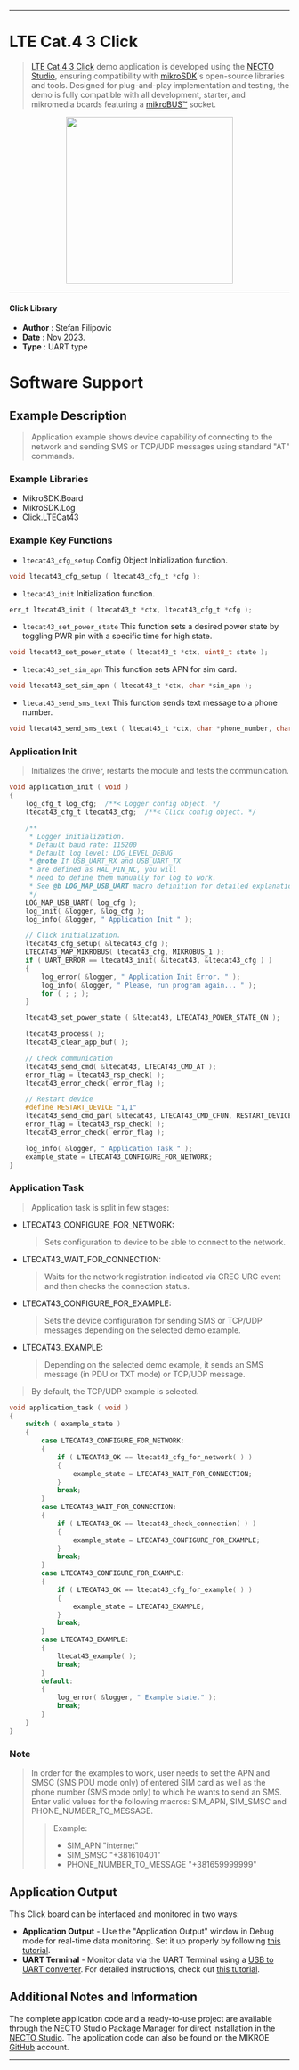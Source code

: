 
---
# LTE Cat.4 3 Click

> [LTE Cat.4 3 Click](https://www.mikroe.com/?pid_product=MIKROE-5991) demo application is developed using
the [NECTO Studio](https://www.mikroe.com/necto), ensuring compatibility with [mikroSDK](https://www.mikroe.com/mikrosdk)'s
open-source libraries and tools. Designed for plug-and-play implementation and testing, the demo is fully compatible with
all development, starter, and mikromedia boards featuring a [mikroBUS&trade;](https://www.mikroe.com/mikrobus) socket.

<p align="center">
  <img src="https://www.mikroe.com/?pid_product=MIKROE-5991&image=1" height=300px>
</p>

---

#### Click Library

- **Author**        : Stefan Filipovic
- **Date**          : Nov 2023.
- **Type**          : UART type

# Software Support

## Example Description

> Application example shows device capability of connecting to the network and sending SMS or TCP/UDP messages using standard "AT" commands.

### Example Libraries

- MikroSDK.Board
- MikroSDK.Log
- Click.LTECat43

### Example Key Functions

- `ltecat43_cfg_setup` Config Object Initialization function.
```c
void ltecat43_cfg_setup ( ltecat43_cfg_t *cfg );
```

- `ltecat43_init` Initialization function.
```c
err_t ltecat43_init ( ltecat43_t *ctx, ltecat43_cfg_t *cfg );
```

- `ltecat43_set_power_state` This function sets a desired power state by toggling PWR pin with a specific time for high state.
```c
void ltecat43_set_power_state ( ltecat43_t *ctx, uint8_t state );
```

- `ltecat43_set_sim_apn` This function sets APN for sim card.
```c
void ltecat43_set_sim_apn ( ltecat43_t *ctx, char *sim_apn );
```

- `ltecat43_send_sms_text` This function sends text message to a phone number.
```c
void ltecat43_send_sms_text ( ltecat43_t *ctx, char *phone_number, char *sms_text );
```

### Application Init

> Initializes the driver, restarts the module and tests the communication.

```c
void application_init ( void )
{
    log_cfg_t log_cfg;  /**< Logger config object. */
    ltecat43_cfg_t ltecat43_cfg;  /**< Click config object. */

    /**
     * Logger initialization.
     * Default baud rate: 115200
     * Default log level: LOG_LEVEL_DEBUG
     * @note If USB_UART_RX and USB_UART_TX
     * are defined as HAL_PIN_NC, you will
     * need to define them manually for log to work.
     * See @b LOG_MAP_USB_UART macro definition for detailed explanation.
     */
    LOG_MAP_USB_UART( log_cfg );
    log_init( &logger, &log_cfg );
    log_info( &logger, " Application Init " );

    // Click initialization.
    ltecat43_cfg_setup( &ltecat43_cfg );
    LTECAT43_MAP_MIKROBUS( ltecat43_cfg, MIKROBUS_1 );
    if ( UART_ERROR == ltecat43_init( &ltecat43, &ltecat43_cfg ) )
    {
        log_error( &logger, " Application Init Error. " );
        log_info( &logger, " Please, run program again... " );
        for ( ; ; );
    }

    ltecat43_set_power_state ( &ltecat43, LTECAT43_POWER_STATE_ON );

    ltecat43_process( );
    ltecat43_clear_app_buf( );

    // Check communication
    ltecat43_send_cmd( &ltecat43, LTECAT43_CMD_AT );
    error_flag = ltecat43_rsp_check( );
    ltecat43_error_check( error_flag );

    // Restart device
    #define RESTART_DEVICE "1,1"
    ltecat43_send_cmd_par( &ltecat43, LTECAT43_CMD_CFUN, RESTART_DEVICE );
    error_flag = ltecat43_rsp_check( );
    ltecat43_error_check( error_flag );

    log_info( &logger, " Application Task " );
    example_state = LTECAT43_CONFIGURE_FOR_NETWORK;
}
```

### Application Task

> Application task is split in few stages:
 - LTECAT43_CONFIGURE_FOR_NETWORK: 
   > Sets configuration to device to be able to connect to the network.
 - LTECAT43_WAIT_FOR_CONNECTION: 
   > Waits for the network registration indicated via CREG URC event and then checks the connection status.
 - LTECAT43_CONFIGURE_FOR_EXAMPLE:
   > Sets the device configuration for sending SMS or TCP/UDP messages depending on the selected demo example.
 - LTECAT43_EXAMPLE:
   > Depending on the selected demo example, it sends an SMS message (in PDU or TXT mode) or TCP/UDP message.
> By default, the TCP/UDP example is selected.

```c
void application_task ( void )
{
    switch ( example_state )
    {
        case LTECAT43_CONFIGURE_FOR_NETWORK:
        {
            if ( LTECAT43_OK == ltecat43_cfg_for_network( ) )
            {
                example_state = LTECAT43_WAIT_FOR_CONNECTION;
            }
            break;
        }
        case LTECAT43_WAIT_FOR_CONNECTION:
        {
            if ( LTECAT43_OK == ltecat43_check_connection( ) )
            {
                example_state = LTECAT43_CONFIGURE_FOR_EXAMPLE;
            }
            break;
        }
        case LTECAT43_CONFIGURE_FOR_EXAMPLE:
        {
            if ( LTECAT43_OK == ltecat43_cfg_for_example( ) )
            {
                example_state = LTECAT43_EXAMPLE;
            }
            break;
        }
        case LTECAT43_EXAMPLE:
        {
            ltecat43_example( );
            break;
        }
        default:
        {
            log_error( &logger, " Example state." );
            break;
        }
    }
}
```

### Note

> In order for the examples to work, user needs to set the APN and SMSC (SMS PDU mode only)
of entered SIM card as well as the phone number (SMS mode only) to which he wants to send an SMS.
Enter valid values for the following macros: SIM_APN, SIM_SMSC and PHONE_NUMBER_TO_MESSAGE.
> > Example: 
> > - SIM_APN "internet"
> > - SIM_SMSC "+381610401"
> > - PHONE_NUMBER_TO_MESSAGE "+381659999999"

## Application Output

This Click board can be interfaced and monitored in two ways:
- **Application Output** - Use the "Application Output" window in Debug mode for real-time data monitoring.
Set it up properly by following [this tutorial](https://www.youtube.com/watch?v=ta5yyk1Woy4).
- **UART Terminal** - Monitor data via the UART Terminal using
a [USB to UART converter](https://www.mikroe.com/click/interface/usb?interface*=uart,uart). For detailed instructions,
check out [this tutorial](https://help.mikroe.com/necto/v2/Getting%20Started/Tools/UARTTerminalTool).

## Additional Notes and Information

The complete application code and a ready-to-use project are available through the NECTO Studio Package Manager for 
direct installation in the [NECTO Studio](https://www.mikroe.com/necto). The application code can also be found on
the MIKROE [GitHub](https://github.com/MikroElektronika/mikrosdk_click_v2) account.

---
